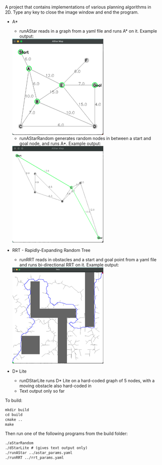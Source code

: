A project that contains implementations of various planning algorithms in 2D. Type any key to close the image window and end the program.
* A* 
	* runAStar reads in a graph from a yaml file and runs A* on it. Example output:
	
	<img src="./AStar.png" width="300">
	
	* runAStarRandom generates random nodes in between a start and goal node, and runs A*. Example output:
	
	<img src="./AStarRandom.png" width="300">

* RRT - Rapidly-Expanding Random Tree
	* runRRT reads in obstacles and a start and goal point from a yaml file and runs bi-directional RRT on it. Example output:

	<img src="./RRT.png" width="300">

* D* Lite 
	* runDStarLite runs D* Lite on a hard-coded graph of 5 nodes, with a moving obstacle also hard-coded in
	* Text output only so far

To build:

```
mkdir build
cd build
cmake ..
make
```

Then run one of the following programs from the build folder:

```
./aStarRandom 
./dStarLite # (gives text output only)
./runAStar ../astar_params.yaml
./runRRT ../rrt_params.yaml

```

